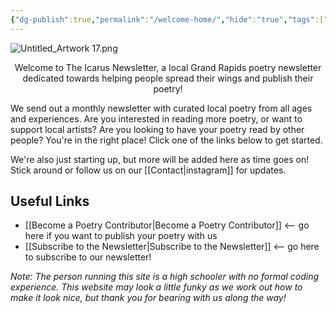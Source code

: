 ```yaml
---
{"dg-publish":true,"permalink":"/welcome-home/","hide":"true","tags":["gardenEntry"],"noteIcon":"1"}
---
```


![Untitled_Artwork 17.png](/img/user/Untitled_Artwork%2017.png)
<div align=center>Welcome to The Icarus Newsletter, a local Grand Rapids poetry newsletter dedicated towards helping people spread their wings and publish their poetry!</div>

We send out a monthly newsletter with curated local poetry from all ages and experiences. Are you interested in reading more poetry, or want to support local artists? Are you looking to have your poetry read by other people? You're in the right place! Click one of the links below to get started.

We're also just starting up, but more will be added here as time goes on! Stick around or follow us on our [[Contact\|instagram]] for updates.
## Useful Links
- [[Become a Poetry Contributor\|Become a Poetry Contributor]] <-- go here if you want to publish your poetry with us
- [[Subscribe to the Newsletter\|Subscribe to the Newsletter]] <-- go here to subscribe to our newsletter!

*Note: The person running this site is a high schooler with no formal coding experience. This website may look a little funky as we work out how to make it look nice, but thank you for bearing with us along the way!*